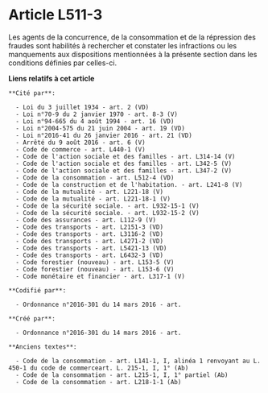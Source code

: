 # Article L511-3

Les agents de la concurrence, de la consommation et de la répression des fraudes sont habilités à rechercher et constater les
infractions ou les manquements aux dispositions mentionnées à la présente section dans les conditions définies par celles-ci.

**Liens relatifs à cet article**

	**Cité par**:

	  - Loi du 3 juillet 1934 - art. 2 (VD)
	  - Loi n°70-9 du 2 janvier 1970 - art. 8-3 (V)
	  - Loi n°94-665 du 4 août 1994 - art. 16 (VD)
	  - Loi n°2004-575 du 21 juin 2004 - art. 19 (VD)
	  - Loi n°2016-41 du 26 janvier 2016 - art. 21 (VD)
	  - Arrêté du 9 août 2016 - art. 6 (V)
	  - Code de commerce - art. L440-1 (V)
	  - Code de l'action sociale et des familles - art. L314-14 (V)
	  - Code de l'action sociale et des familles - art. L342-5 (V)
	  - Code de l'action sociale et des familles - art. L347-2 (V)
	  - Code de la consommation - art. L512-4 (VD)
	  - Code de la construction et de l'habitation. - art. L241-8 (V)
	  - Code de la mutualité - art. L221-18 (V)
	  - Code de la mutualité - art. L221-18-1 (V)
	  - Code de la sécurité sociale. - art. L932-15-1 (V)
	  - Code de la sécurité sociale. - art. L932-15-2 (V)
	  - Code des assurances - art. L112-9 (V)
	  - Code des transports - art. L2151-3 (VD)
	  - Code des transports - art. L3116-2 (VD)
	  - Code des transports - art. L4271-2 (VD)
	  - Code des transports - art. L5421-13 (VD)
	  - Code des transports - art. L6432-3 (VD)
	  - Code forestier (nouveau) - art. L153-5 (V)
	  - Code forestier (nouveau) - art. L153-6 (V)
	  - Code monétaire et financier - art. L317-1 (V)

	**Codifié par**:

	  - Ordonnance n°2016-301 du 14 mars 2016 - art.

	**Créé par**:

	  - Ordonnance n°2016-301 du 14 mars 2016 - art.

	**Anciens textes**:

	  - Code de la consommation - art. L141-1, I, alinéa 1 renvoyant au L. 450-1 du code de commerceart. L. 215-1, I, 1° (Ab)
	  - Code de la consommation - art. L215-1, I, 1° partiel (Ab)
	  - Code de la consommation - art. L218-1-1 (Ab)
